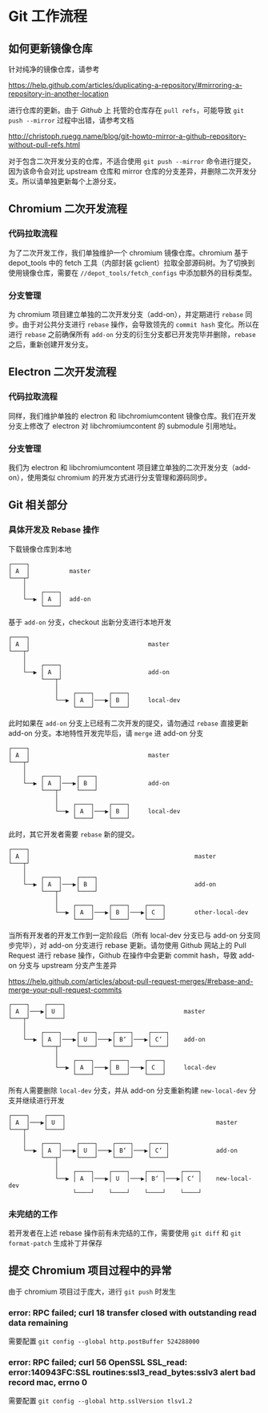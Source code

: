 # Git 工作流程

## 如何更新镜像仓库

针对纯净的镜像仓库，请参考

https://help.github.com/articles/duplicating-a-repository/#mirroring-a-repository-in-another-location

进行仓库的更新。由于 *Github* 上 托管的仓库存在 `pull refs`，可能导致 `git push --mirror` 过程中出错，请参考文档

http://christoph.ruegg.name/blog/git-howto-mirror-a-github-repository-without-pull-refs.html

对于包含二次开发分支的仓库，不适合使用 `git push --mirror` 命令进行提交，因为该命令会对比 upstream 仓库和 mirror 仓库的分支差异，并删除二次开发分支。所以请单独更新每个上游分支。

## Chromium 二次开发流程

### 代码拉取流程

为了二次开发工作，我们单独维护一个 chromium 镜像仓库。chromium 基于 depot_tools 中的 fetch 工具（内部封装 gclient）拉取全部源码树。为了切换到使用镜像仓库，需要在 `//depot_tools/fetch_configs` 中添加额外的目标类型。

### 分支管理

为 chromium 项目建立单独的二次开发分支（add-on），并定期进行 `rebase` 同步。由于对公共分支进行 `rebase` 操作，会导致领先的 `commit hash` 变化。所以在进行 `rebase` 之前确保所有 `add-on` 分支的衍生分支都已开发完毕并删除，`rebase` 之后，重新创建开发分支。

## Electron 二次开发流程

### 代码拉取流程

同样，我们维护单独的 electron 和 libchromiumcontent 镜像仓库。我们在开发分支上修改了 electron 对 libchromiumcontent 的 submodule 引用地址。

### 分支管理

我们为 electron 和 libchromiumcontent 项目建立单独的二次开发分支（add-on），使用类似 chromium 的开发方式进行分支管理和源码同步。

## Git 相关部分

### 具体开发及 Rebase 操作

下载镜像仓库到本地

    ┌────┐                 
    │ A  │           master
    └───┬┘                 
        │                  
        │    ┌────┐        
        └──▶ │ A  │  add-on
             └────┘        

基于 `add-on` 分支，checkout 出新分支进行本地开发

    ┌────┐                                           
    │ A  │                                 master    
    └───┬┘                                           
        │                                            
        │    ┌────┐                                  
        └──▶ │ A  │                        add-on    
             └───┬┘                                  
                 │                                   
                 │    ┌────┐    ┌────┐               
                 └──▶ │ A  │───▶│ B  │     local-dev 
                      └────┘    └────┘               

此时如果在 `add-on` 分支上已经有二次开发的提交，请勿通过 `rebase` 直接更新 add-on 分支。本地特性开发完毕后，请 `merge` 进 add-on 分支

    ┌────┐                                           
    │ A  │                                 master    
    └───┬┘                                           
        │                                            
        │    ┌────┐    ┌────┐                        
        └──▶ │ A  │───▶│ B  │              add-on    
             └───┬┘    └────┘                        
                 │                                   
                 │    ┌────┐    ┌────┐               
                 └──▶ │ A  │───▶│ B  │     local-dev 
                      └────┘    └────┘               

此时，其它开发者需要 `rebase` 新的提交。

    ┌────┐                                                             
    │ A  │                                              master         
    └───┬┘                                                             
        │                                                              
        │    ┌────┐    ┌────┐                                          
        └──▶ │ A  │───▶│ B  │                           add-on         
             └───┬┘    └────┘                                          
                 │                                                     
                 │    ┌────┐    ┌────┐    ┌────┐                       
                 └──▶ │ A  │───▶│ B  │───▶│ C  │        other-local-dev
                      └────┘    └────┘    └────┘                       

当所有开发者的开发工作到一定阶段后（所有 local-dev 分支已与 add-on 分支同步完毕），对 add-on 分支进行 rebase 更新。请勿使用 Github 网站上的 Pull Request 进行 rebase 操作，Github 在操作中会更新 commit hash，导致 add-on 分支与 upstream 分支产生差异  

https://help.github.com/articles/about-pull-request-merges/#rebase-and-merge-your-pull-request-commits

    ┌────┐    ┌────┐                                           
    │ A  │───▶│ U  │                                 master    
    └───┬┘    └────┘                                           
        │                                                      
        │    ┌────┐    ┌────┐    ┌────┐    ┌────┐              
        └──▶ │ A  │───▶│ U  │───▶│ B‘ │───▶│ C‘ │    add-on    
             └───┬┘    └────┘    └────┘    └────┘              
                 │                                             
                 │    ┌────┐    ┌────┐    ┌────┐               
                 └──▶ │ A  │───▶│ B  │───▶│ C  │     local-dev 
                      └────┘    └────┘    └────┘               

所有人需要删除 `local-dev` 分支，并从 add-on 分支重新构建 `new-local-dev` 分支并继续进行开发

    ┌────┐    ┌────┐                                                       
    │ A  │───▶│ U  │                                          master       
    └───┬┘    └────┘                                                       
        │                                                                  
        │    ┌────┐    ┌────┐    ┌────┐    ┌────┐                          
        └──▶ │ A  │───▶│ U  │───▶│ B‘ │───▶│ C‘ │             add-on       
             └───┬┘    └────┘    └────┘    └────┘                          
                 │                                                         
                 │    ┌────┐    ┌────┐    ┌────┐    ┌────┐                 
                 └──▶ │ A  │───▶│ U  │───▶│ B‘ │───▶│ C‘ │    new-local-dev
                      └────┘    └────┘    └────┘    └────┘                 

### 未完结的工作

若开发者在上述 rebase 操作前有未完结的工作，需要使用 `git diff` 和 `git format-patch` 生成补丁并保存

## 提交 Chromium 项目过程中的异常

由于 chromium 项目过于庞大，进行 `git push` 时发生

### error: RPC failed; curl 18 transfer closed with outstanding read data remaining

需要配置 `git config --global http.postBuffer 524288000`

### error: RPC failed; curl 56 OpenSSL SSL_read: error:140943FC:SSL routines:ssl3_read_bytes:sslv3 alert bad record mac, errno 0

需要配置 `git config --global http.sslVersion tlsv1.2`

